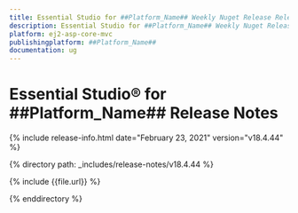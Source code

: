 ```yaml
---
title: Essential Studio for ##Platform_Name## Weekly Nuget Release Release Notes  
description: Essential Studio for ##Platform_Name## Weekly Nuget Release Release Notes  
platform: ej2-asp-core-mvc
publishingplatform: ##Platform_Name##
documentation: ug
---
```


# Essential Studio&reg; for  ##Platform_Name##  Release Notes  

{% include release-info.html date="February 23, 2021"   version="v18.4.44"  %} 

{% directory path: _includes/release-notes/v18.4.44 %}

{% include {{file.url}} %}

{% enddirectory %}
